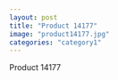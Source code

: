 ```yaml
---
layout: post
title: "Product 14177"
image: "product14177.jpg"
categories: "category1"
---
```

Product 14177
